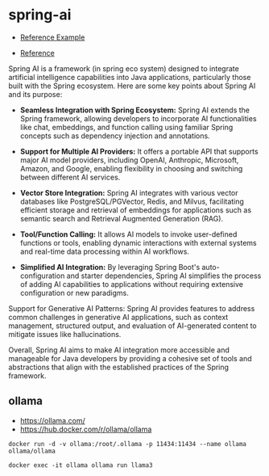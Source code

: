 # spring-ai

- [Reference Example](https://spring.io/blog/2025/05/20/your-first-spring-ai-1)

- [Reference](https://docs.spring.io/spring-ai/reference/)

Spring AI is a framework (in spring eco system) designed to integrate artificial intelligence capabilities into Java applications, particularly those built with the Spring ecosystem. Here are some key points about Spring AI and its purpose:


- **Seamless Integration with Spring Ecosystem:** Spring AI extends the Spring framework, allowing developers to incorporate AI functionalities like chat, embeddings, and function calling using familiar Spring concepts such as dependency injection and annotations.

- **Support for Multiple AI Providers:** It offers a portable API that supports major AI model providers, including OpenAI, Anthropic, Microsoft, Amazon, and Google, enabling flexibility in choosing and switching between different AI services.

- **Vector Store Integration:** Spring AI integrates with various vector databases like PostgreSQL/PGVector, Redis, and Milvus, facilitating efficient storage and retrieval of embeddings for applications such as semantic search and Retrieval Augmented Generation (RAG).

- **Tool/Function Calling:** It allows AI models to invoke user-defined functions or tools, enabling dynamic interactions with external systems and real-time data processing within AI workflows.

- **Simplified AI Integration:** By leveraging Spring Boot's auto-configuration and starter dependencies, Spring AI simplifies the process of adding AI capabilities to applications without requiring extensive configuration or new paradigms.

Support for Generative AI Patterns: Spring AI provides features to address common challenges in generative AI applications, such as context management, structured output, and evaluation of AI-generated content to mitigate issues like hallucinations.

Overall, Spring AI aims to make AI integration more accessible and manageable for Java developers by providing a cohesive set of tools and abstractions that align with the established practices of the Spring framework.


## ollama
- https://ollama.com/
- https://hub.docker.com/r/ollama/ollama

```shell
docker run -d -v ollama:/root/.ollama -p 11434:11434 --name ollama ollama/ollama

docker exec -it ollama ollama run llama3

```
